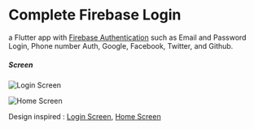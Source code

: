 # Complete Firebase Login

a Flutter app with [Firebase Authentication](https://firebase.flutter.dev/docs/auth/overview) such as Email and Password Login, Phone number Auth, Google, Facebook, Twitter, and Github.

##### Screen
![Login Screen](https://i.ibb.co/BwGK9f1/login.jpg)

![Home Screen](https://i.ibb.co/tsLtzpN/home.jpg)

Design inspired : [Login Screen](https://dribbble.com/shots/6182930-Hotel-App-Sign-In-Sign-Up-UI), [Home Screen](https://dribbble.com/shots/14372422-Market-app) 